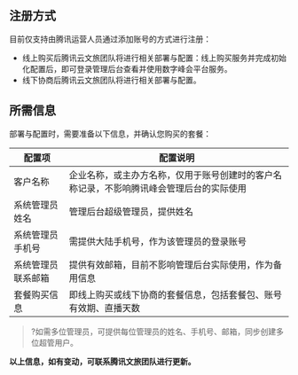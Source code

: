## 注册方式
目前仅支持由腾讯运营人员通过添加账号的方式进行注册：
- 线上购买后腾讯云文旅团队将进行相关部署与配置：线上购买服务并完成初始化配置后，即可登录管理后台查看并使用数字峰会平台服务。
- 线下协商后腾讯云文旅团队将进行相关部署与配置。


## 所需信息
部署与配置时，需要准备以下信息，并确认您购买的套餐：

| 配置项 | 配置说明 |
|---------|-------|
| 客户名称 | 企业名称，或主办方名称，仅用于账号创建时的客户名称记录，不影响腾讯峰会管理后台的实际使用  |
| 系统管理员姓名 | 管理后台超级管理员，提供姓名 |
| 系统管理员手机号 | 需提供大陆手机号，作为该管理员的登录账号  |
| 系统管理员联系邮箱 | 提供有效邮箱，目前不影响管理后台实际使用，作为备用信息 |
|  套餐购买信息 | 即线上购买或线下协商的套餐信息，包括套餐包、账号有效期、直播天数   |

>?如需多位管理员，可提供每位管理员的姓名、手机号、邮箱，同步创建多位超管用户。

**以上信息，如有变动，可联系腾讯文旅团队进行更新。**

